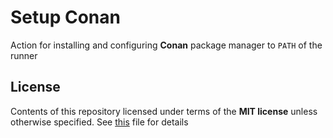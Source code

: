 # Setup Conan

Action for installing and configuring __Conan__ package manager to `PATH` of the runner

## License

Contents of this repository licensed under terms of the __MIT license__ unless otherwise specified. See [this](./LICENSE) file for details
